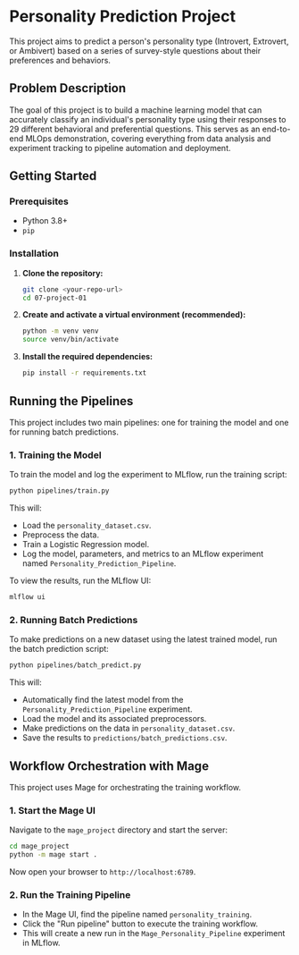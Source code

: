 
# Personality Prediction Project

This project aims to predict a person's personality type (Introvert, Extrovert, or Ambivert) based on a series of survey-style questions about their preferences and behaviors.

## Problem Description

The goal of this project is to build a machine learning model that can accurately classify an individual's personality type using their responses to 29 different behavioral and preferential questions. This serves as an end-to-end MLOps demonstration, covering everything from data analysis and experiment tracking to pipeline automation and deployment.

## Getting Started

### Prerequisites

- Python 3.8+
- `pip`

### Installation

1.  **Clone the repository:**
    ```bash
    git clone <your-repo-url>
    cd 07-project-01
    ```

2.  **Create and activate a virtual environment (recommended):**
    ```bash
    python -m venv venv
    source venv/bin/activate
    ```

3.  **Install the required dependencies:**
    ```bash
    pip install -r requirements.txt
    ```

## Running the Pipelines

This project includes two main pipelines: one for training the model and one for running batch predictions.

### 1. Training the Model

To train the model and log the experiment to MLflow, run the training script:

```bash
python pipelines/train.py
```

This will:
- Load the `personality_dataset.csv`.
- Preprocess the data.
- Train a Logistic Regression model.
- Log the model, parameters, and metrics to an MLflow experiment named `Personality_Prediction_Pipeline`.

To view the results, run the MLflow UI:
```bash
mlflow ui
```

### 2. Running Batch Predictions

To make predictions on a new dataset using the latest trained model, run the batch prediction script:

```bash
python pipelines/batch_predict.py
```

This will:
- Automatically find the latest model from the `Personality_Prediction_Pipeline` experiment.
- Load the model and its associated preprocessors.
- Make predictions on the data in `personality_dataset.csv`.
- Save the results to `predictions/batch_predictions.csv`.

## Workflow Orchestration with Mage

This project uses Mage for orchestrating the training workflow.

### 1. Start the Mage UI

Navigate to the `mage_project` directory and start the server:

```bash
cd mage_project
python -m mage start .
```

Now open your browser to `http://localhost:6789`.

### 2. Run the Training Pipeline

- In the Mage UI, find the pipeline named `personality_training`.
- Click the "Run pipeline" button to execute the training workflow.
- This will create a new run in the `Mage_Personality_Pipeline` experiment in MLflow.
